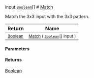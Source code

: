  input  [`Boolean`](https://docs.microsoft.com/en-us/dotnet/api/System.Boolean)[]    # [Match](./PatternMatching3x3-100664219.md)

Match the 3x3 input with the 3x3 pattern.

| Return | Name | 
| --- | --- | 
| <sub>[Boolean](https://docs.microsoft.com/en-us/dotnet/api/System.Boolean)</sub>| <sub>[Match](./PatternMatching3x3-100664219.md) ( [`Boolean`](https://docs.microsoft.com/en-us/dotnet/api/System.Boolean)[] input )</sub>| <br>


#### Parameters

#### Returns
[Boolean](https://docs.microsoft.com/en-us/dotnet/api/System.Boolean)